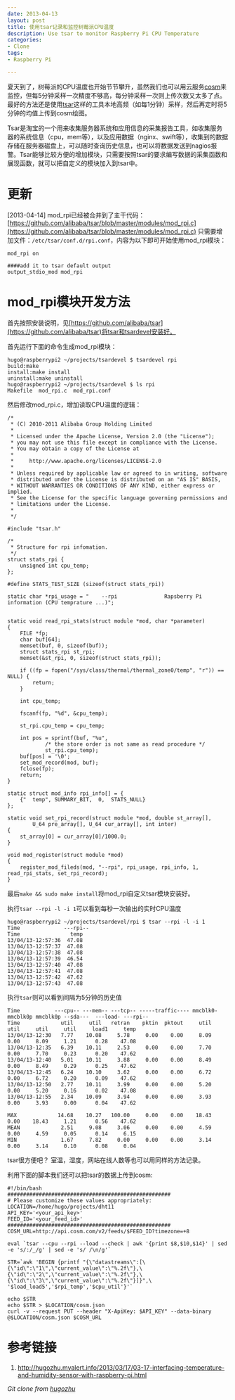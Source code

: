 ```yaml
---
date: 2013-04-13
layout: post
title: 使用tsar记录和监控树莓派CPU温度
description: Use tsar to monitor Raspberry Pi CPU Temperature
categories:
- Clone
tags:
- Raspberry Pi

---
```


夏天到了，树莓派的CPU温度也开始节节攀升，虽然我们也可以用云服务[cosm](https://cosm.com)来监控，但每5分钟采样一次精度不够高，每分钟采样一次则上传次数又太多了点。最好的方法还是使用[tsar](http://github.com/alibaba/tsar)这样的工具本地高频（如每1分钟）采样，然后再定时将5分钟的均值上传到cosm绘图。

Tsar是淘宝的一个用来收集服务器系统和应用信息的采集报告工具，如收集服务器的系统信息（cpu，mem等），以及应用数据（nginx、swift等），收集到的数据存储在服务器磁盘上，可以随时查询历史信息，也可以将数据发送到nagios报警。Tsar能够比较方便的增加模块，只需要按照tsar的要求编写数据的采集函数和展现函数，就可以把自定义的模块加入到tsar中。


# **更新** 
[2013-04-14] mod_rpi已经被合并到了主干代码：[https://github.com/alibaba/tsar/blob/master/modules/mod_rpi.c](https://github.com/alibaba/tsar/blob/master/modules/mod_rpi.c)  只需要增加文件：`/etc/tsar/conf.d/rpi.conf`，内容为以下即可开始使用mod_rpi模块：

```
mod_rpi on

####add it to tsar default output
output_stdio_mod mod_rpi
```


# mod_rpi模块开发方法
首先按照安装说明，见[https://github.com/alibaba/tsar](https://github.com/alibaba/tsar)将tsar和tsardevel安装好。

首先运行下面的命令生成mod_rpi模块：

```
hugo@raspberrypi2 ~/projects/tsardevel $ tsardevel rpi 
build:make
install:make install
uninstall:make uninstall
hugo@raspberrypi2 ~/projects/tsardevel $ ls rpi
Makefile  mod_rpi.c  mod_rpi.conf
```

然后修改mod_rpi.c，增加读取CPU温度的逻辑：

```
/*
 * (C) 2010-2011 Alibaba Group Holding Limited
 *
 * Licensed under the Apache License, Version 2.0 (the "License");
 * you may not use this file except in compliance with the License.
 * You may obtain a copy of the License at
 *
 *     http://www.apache.org/licenses/LICENSE-2.0
 *
 * Unless required by applicable law or agreed to in writing, software
 * distributed under the License is distributed on an "AS IS" BASIS,
 * WITHOUT WARRANTIES OR CONDITIONS OF ANY KIND, either express or implied.
 * See the License for the specific language governing permissions and
 * limitations under the License.
 *
 */

#include "tsar.h"

/*
 * Structure for rpi infomation.
 */
struct stats_rpi {
	unsigned int cpu_temp;
};

#define STATS_TEST_SIZE (sizeof(struct stats_rpi))

static char *rpi_usage = "    --rpi               Rapsberry Pi information (CPU temprature ...)";


static void read_rpi_stats(struct module *mod, char *parameter)
{
	FILE *fp;
	char buf[64];
	memset(buf, 0, sizeof(buf));
	struct stats_rpi st_rpi;
	memset(&st_rpi, 0, sizeof(struct stats_rpi));

	if ((fp = fopen("/sys/class/thermal/thermal_zone0/temp", "r")) == NULL) {
		return;
	}

	int cpu_temp;

	fscanf(fp, "%d", &cpu_temp);

	st_rpi.cpu_temp = cpu_temp;

	int pos = sprintf(buf, "%u",
			/* the store order is not same as read procedure */
			st_rpi.cpu_temp);
	buf[pos] = '\0';
	set_mod_record(mod, buf);
	fclose(fp);
	return;
}

static struct mod_info rpi_info[] = {
	{"  temp", SUMMARY_BIT,  0,  STATS_NULL}
};

static void set_rpi_record(struct module *mod, double st_array[],
		U_64 pre_array[], U_64 cur_array[], int inter)
{
	st_array[0] = cur_array[0]/1000.0;
}

void mod_register(struct module *mod)
{	
	register_mod_fileds(mod, "--rpi", rpi_usage, rpi_info, 1, read_rpi_stats, set_rpi_record);
}

```

最后`make && sudo make install`将mod_rpi自定义tsar模块安装好。

执行`tsar --rpi -l -i 1`可以看到每秒一次输出的实时CPU温度

```
hugo@raspberrypi2 ~/projects/tsardevel/rpi $ tsar --rpi -l -i 1
Time              ---rpi-- 
Time                temp   
13/04/13-12:57:36  47.08   
13/04/13-12:57:37  47.08   
13/04/13-12:57:38  47.08   
13/04/13-12:57:39  46.54   
13/04/13-12:57:40  47.08   
13/04/13-12:57:41  47.08   
13/04/13-12:57:42  47.62   
13/04/13-12:57:43  47.08   
```

执行`tsar`则可以看到间隔为5分钟的历史值

```
Time           ---cpu-- ---mem-- ---tcp-- -----traffic---- mmcblk0- mmcblk0p mmcblk0p --sda---  ---load- ---rpi-- 
Time             util     util   retran    pktin  pktout     util     util     util     util     load1     temp   
13/04/13-12:30   7.77    10.08     5.78     0.00    0.00     8.09     0.00     8.09     1.21      0.28    47.08   
13/04/13-12:35   6.39    10.11     2.53     0.00    0.00     7.70     0.00     7.70     0.23      0.20    47.62   
13/04/13-12:40   5.01    10.11     3.88     0.00    0.00     8.49     0.00     8.49     0.29      0.25    47.62   
13/04/13-12:45   6.24    10.10     3.62     0.00    0.00     6.72     0.00     6.72     0.20      0.09    47.62   
13/04/13-12:50   2.77    10.11     3.99     0.00    0.00     5.20     0.00     5.20     0.16      0.02    47.08   
13/04/13-12:55   2.34    10.09     3.94     0.00    0.00     3.93     0.00     3.93     0.00      0.04    47.62   

MAX             14.68    10.27   100.00     0.00    0.00    18.43     0.00    18.43     1.21      0.56    47.62   
MEAN             2.51     9.08     3.06     0.00    0.00     4.59     0.00     4.59     0.05      0.14     6.15   
MIN              1.67     7.82     0.00     0.00    0.00     3.14     0.00     3.14     0.10      0.08     0.04   
```

tsar很方便吧？ 室温，湿度，网站在线人数等也可以用同样的方法记录。

利用下面的脚本我们还可以把tsar的数据上传到cosm:

```
#!/bin/bash
####################################################
# Please customize these values appropriately:
LOCATION=/home/hugo/projects/dht11
API_KEY='<your_api_key>'
FEED_ID='<your_feed_id>'
####################################################
COSM_URL=http://api.cosm.com/v2/feeds/$FEED_ID?timezone=+8

eval `tsar --cpu --rpi --load --check | awk '{print $8,$10,$14}' | sed -e 's/:/_/g' | sed -e 's/ /\n/g'`

STR=`awk 'BEGIN {printf "{\"datastreams\":[\
{\"id\":\"1\",\"current_value\":\"%.2f\"},\
{\"id\":\"2\",\"current_value\":\"%.2f\"},\
{\"id\":\"3\",\"current_value\":\"%.2f\"}]}",\
'$load_load5','$rpi_temp','$cpu_util'}'`

echo $STR
echo $STR > $LOCATION/cosm.json
curl -v --request PUT --header "X-ApiKey: $API_KEY" --data-binary @$LOCATION/cosm.json $COSM_URL

```

# 参考链接
1. http://hugozhu.myalert.info/2013/03/17/03-17-interfacing-temperature-and-humidity-sensor-with-raspberry-pi.html

*Git clone from [hugozhu](https://github.com/hugozhu/blog "hugozhu's github")*